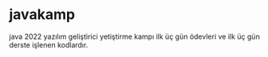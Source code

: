# javakamp
java 2022 yazılım geliştirici yetiştirme kampı ilk üç gün ödevleri ve ilk üç gün derste işlenen kodlardır.
